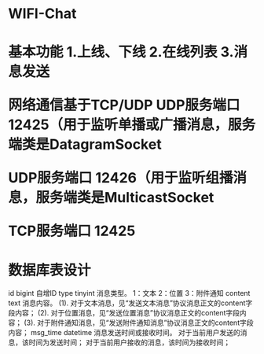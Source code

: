 # WIFI-Chat
<h1>基本功能</h>
1.上线、下线
2.在线列表
3.消息发送




网络通信基于TCP/UDP
UDP服务端口	12425（用于监听单播或广播消息，服务端类是DatagramSocket

UDP服务端口	12426（用于监听组播消息，服务端类是MulticastSocket

TCP服务端口	12425

<h1>数据库表设计</h1>

id	bigint		自增ID
type	tinyint		消息类型。
1：文本  2：位置  3：附件通知
content	text		消息内容。
(1). 对于文本消息，见“发送文本消息”协议消息正文的content字段内容；
(2). 对于位置消息，见“发送位置消息”协议消息正文的content字段内容；
(3). 对于附件通知消息，见“发送附件通知消息”协议消息正文的content字段内容；
msg_time	datetime		消息发送时间或接收时间。
对于当前用户发送的消息，该时间为发送时间；
对于当前用户接收的消息，该时间为接收时间；
